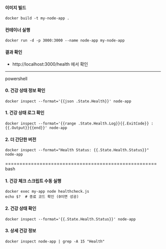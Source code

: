 
#### 이미지 빌드
```
docker build -t my-node-app .
```

####  컨테이너 실행
```
docker run -d -p 3000:3000 --name node-app my-node-app
```

####  결과 확인
* http://localhost:3000/health 에서 확인
---
powershell
#### 0. 건강 상태 정보 확인
```
docker inspect --format='{{json .State.Health}}' node-app
```

#### 1. 건강 상태 로그 확인
```
docker inspect --format='{{range .State.Health.Log}}{{.ExitCode}} : {{.Output}}{{end}}' node-app
```

#### 2. 더 간단한 버전
```
docker inspect --format="Health Status: {{.State.Health.Status}}" node-app
```
=====================================================
bash

####  1. 건강 체크 스크립트 수동 실행
```
docker exec my-app node healthcheck.js
echo $?  # 종료 코드 확인 (0이면 성공)
```

####  2. 건강 상태 확인
```
docker inspect --format='{{.State.Health.Status}}' node-app
```

####  3. 상세 건강 정보
```
docker inspect node-app | grep -A 15 "Health"
```